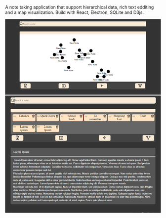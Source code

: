 A note taking application that support hierarchical data, rich text edditing and a map visualization.
Build with React, Electron, SQLite and D3js. 

![Map view](./screenshots/vnote.PNG)
![Full view](./screenshots/vnote2.PNG)
